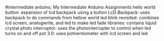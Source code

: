 #intermediate arduino, My Intermediate Arduino Assignments hello world button: expansion of lcd backpack using a button LcD Backpack: uses backpack to do commands from hellow world led blink revisited: combines lcd screen, analogwrite, and led to make led fade libraries: contains liquid crystal photo interruptor: uses the photointerrupter to control when led turns on and off pot 3.0: uses potnentiometer with lcd screen and led 

